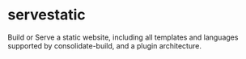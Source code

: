 servestatic
===========

Build or Serve a static website, including all templates and languages supported by consolidate-build, and a plugin architecture.